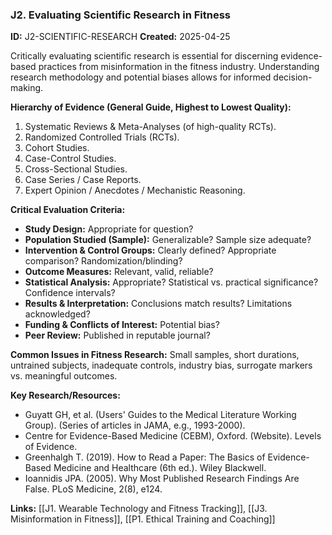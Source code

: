 ### J2. Evaluating Scientific Research in Fitness
**ID:** J2-SCIENTIFIC-RESEARCH
**Created:** 2025-04-25

Critically evaluating scientific research is essential for discerning evidence-based practices from misinformation in the fitness industry. Understanding research methodology and potential biases allows for informed decision-making.

**Hierarchy of Evidence (General Guide, Highest to Lowest Quality):**
1.  Systematic Reviews & Meta-Analyses (of high-quality RCTs).
2.  Randomized Controlled Trials (RCTs).
3.  Cohort Studies.
4.  Case-Control Studies.
5.  Cross-Sectional Studies.
6.  Case Series / Case Reports.
7.  Expert Opinion / Anecdotes / Mechanistic Reasoning.

**Critical Evaluation Criteria:**
- **Study Design:** Appropriate for question?
- **Population Studied (Sample):** Generalizable? Sample size adequate?
- **Intervention & Control Groups:** Clearly defined? Appropriate comparison? Randomization/blinding?
- **Outcome Measures:** Relevant, valid, reliable?
- **Statistical Analysis:** Appropriate? Statistical vs. practical significance? Confidence intervals?
- **Results & Interpretation:** Conclusions match results? Limitations acknowledged?
- **Funding & Conflicts of Interest:** Potential bias?
- **Peer Review:** Published in reputable journal?

**Common Issues in Fitness Research:** Small samples, short durations, untrained subjects, inadequate controls, industry bias, surrogate markers vs. meaningful outcomes.

**Key Research/Resources:**
- Guyatt GH, et al. (Users' Guides to the Medical Literature Working Group). (Series of articles in JAMA, e.g., 1993-2000).
- Centre for Evidence-Based Medicine (CEBM), Oxford. (Website). Levels of Evidence.
- Greenhalgh T. (2019). How to Read a Paper: The Basics of Evidence-Based Medicine and Healthcare (6th ed.). Wiley Blackwell.
- Ioannidis JPA. (2005). Why Most Published Research Findings Are False. PLoS Medicine, 2(8), e124.

**Links:** [[J1. Wearable Technology and Fitness Tracking]], [[J3. Misinformation in Fitness]], [[P1. Ethical Training and Coaching]]
